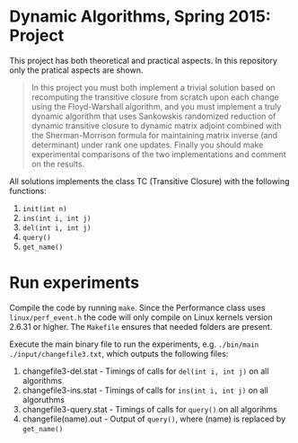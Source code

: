 # Dynamic Algorithms, Spring 2015: Project
This project has both theoretical and practical aspects. In this repository only the pratical aspects are shown.

> In this project you must both implement a trivial solution based on recomputing
> the transitive closure from scratch upon each change using the Floyd-Warshall
> algorithm, and you must implement a truly dynamic algorithm
> that uses Sankowskis randomized reduction of dynamic transitive closure to
> dynamic matrix adjoint combined with the Sherman-Morrison formula for
> maintaining matrix inverse (and determinant) under rank one updates. Finally
> you should make experimental comparisons of the two implementations
> and comment on the results.

All solutions implements the class TC (Transitive Closure) with the following functions:

1. `init(int n)`
2. `ins(int i, int j)`
3. `del(int i, int j)`
4. `query()`
5. `get_name()`

# Run experiments
Compile the code by running `make`. Since the Performance class uses `linux/perf_event.h` the code will only compile on Linux kernels version 2.6.31 or higher. The `Makefile` ensures that needed folders are present.

Execute the main binary file to run the experiments, e.g. `./bin/main ./input/changefile3.txt`, which outputs the following files:

1. changefile3-del.stat - Timings of calls for `del(int i, int j)` on all algorithms
2. changefile3-ins.stat - Timings of calls for `ins(int i, int j)` on all algoruthms
3. changefile3-query.stat - Timings of calls for `query()` on all algorihms
4. changefile(name).out - Output of `query()`, where (name) is replaced by `get_name()`


